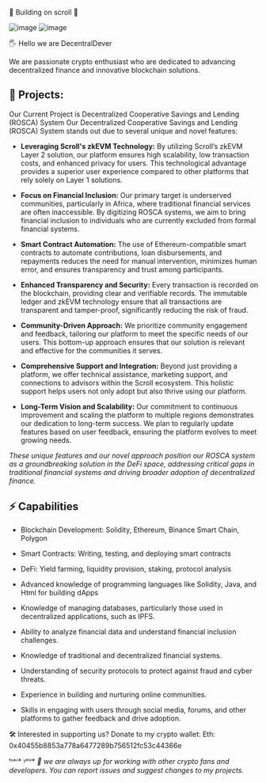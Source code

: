📜 Building on scroll 📜
 
 ![image](https://github.com/user-attachments/assets/67fae144-2a73-4869-a82f-f930cae95605)  ![image](https://github.com/user-attachments/assets/ab0f74c7-b671-45d5-875b-f42c211b2c88)

🖐 Hello we are DecentralDever 

 We are passionate crypto enthusiast who are dedicated to advancing decentralized finance and innovative blockchain solutions. 

 ## 📝 Projects: ##

Our Current Project is Decentralized Cooperative Savings and Lending (ROSCA) System
Our Decentralized Cooperative Savings and Lending (ROSCA) System stands out due to several unique and novel features:

- **Leveraging Scroll's zkEVM Technology:** 
  By utilizing Scroll’s zkEVM Layer 2 solution, our platform ensures high scalability, low transaction costs, and enhanced privacy for users. This technological advantage provides a superior user experience compared to other platforms that rely solely on Layer 1 solutions.

- **Focus on Financial Inclusion:** 
  Our primary target is underserved communities, particularly in Africa, where traditional financial services are often inaccessible. By digitizing ROSCA systems, we aim to bring financial inclusion to individuals who are currently excluded from formal financial systems.

- **Smart Contract Automation:** 
  The use of Ethereum-compatible smart contracts to automate contributions, loan disbursements, and repayments reduces the need for manual intervention, minimizes human error, and ensures transparency and trust among participants.

- **Enhanced Transparency and Security:** 
  Every transaction is recorded on the blockchain, providing clear and verifiable records. The immutable ledger and zkEVM technology ensure that all transactions are transparent and tamper-proof, significantly reducing the risk of fraud.

- **Community-Driven Approach:** 
  We prioritize community engagement and feedback, tailoring our platform to meet the specific needs of our users. This bottom-up approach ensures that our solution is relevant and effective for the communities it serves.

- **Comprehensive Support and Integration:** 
  Beyond just providing a platform, we offer technical assistance, marketing support, and connections to advisors within the Scroll ecosystem. This holistic support helps users not only adopt but also thrive using our platform.

- **Long-Term Vision and Scalability:** 
  Our commitment to continuous improvement and scaling the platform to multiple regions demonstrates our dedication to long-term success. We plan to regularly update features based on user feedback, ensuring the platform evolves to meet growing needs.

*These unique features and our novel approach position our ROSCA system as a groundbreaking solution in the DeFi space, addressing critical gaps in traditional financial systems and driving broader adoption of decentralized finance.*

 ## ⚡ Capabilities

   - Blockchain Development: Solidity, Ethereum, Binance Smart Chain, Polygon
   - Smart Contracts: Writing, testing, and deploying smart contracts
   - DeFi: Yield farming, liquidity provision, staking, protocol analysis

   - Advanced knowledge of programming languages like Solidity, Java, and Html for building dApps

   - Knowledge of managing databases, particularly those used in decentralized applications, such as IPFS.

   - Ability to analyze financial data and understand financial inclusion challenges.
   - Knowledge of traditional and decentralized financial systems.

   - Understanding of security protocols to protect against fraud and cyber threats.

   - Experience in building and nurturing online communities.
   - Skills in engaging with users through social media, forums, and other platforms to gather feedback and drive adoption.
     
  
  🛠️ Interested in supporting us? 
  Donate to my crypto wallet:
  Eth: 0x40455b8853a778a6477289b756512fc53c44366e



ᵗᑋᵃᐢᵏ ᵞᵒᵘ* 
*💫 we are always up for working with other crypto fans and developers. You can report issues and suggest changes to my projects.*

